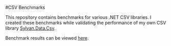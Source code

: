 #CSV Benchmarks

This repository contains benchmarks for various .NET CSV libraries. I created these benchmarks while validating the performance of my own CSV library [Sylvan.Data.Csv](https://github.com/MarkPflug/Sylvan).

Benchmark results can be viewed [here](/docs/Benchmarks.md).
